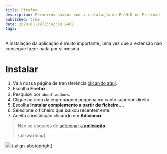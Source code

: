 ```yaml
---
title: Firefox
description: Primeiros passos com a instalação do PreMiD no Firefoxd
published: true
date: 2020-01-19T23:42:18.246Z
tags:
---
```


A instalação da aplicação é muito importante, uma vez que a extensão não consegue fazer nada por si mesma.

# Instalar
1. Vá á nossa página de transferência [clicando aqui](https://premid.app/downloads).
2. Escolha **Firefox**.
3. Pesquise por `about:addons`.
4. Clique no icon da engrenagem pequena no canto superior direito.
5. Escolha **Instalar complemento a partir de ficheiro...**.
6. Selecione o ficheiro que baixou recentemente.
7. Aceita a instalação clicando em **Adicionar**.

> Não se esqueça de [adicionar a **aplicação**](/install). 
> 
> {.is-warning}

![](https://img.icons8.com/color/2x/firefox.png) {.align-abstopright}